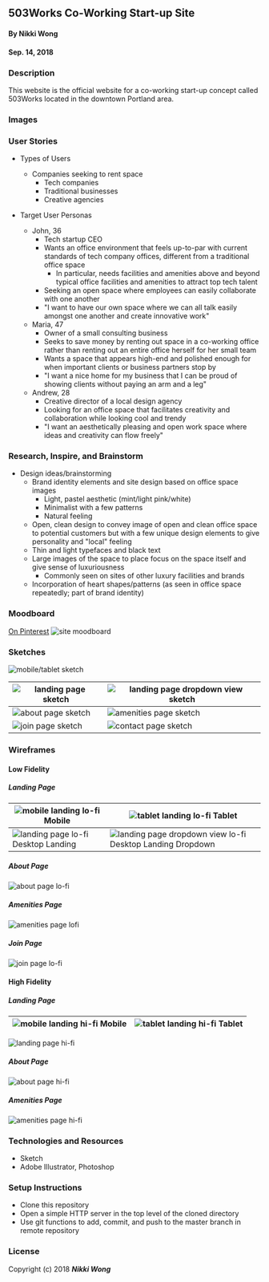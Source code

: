 ## 503Works Co-Working Start-up Site

#### By Nikki Wong
#### Sep. 14, 2018

### Description

This website is the official website for a co-working start-up concept called 503Works located in the downtown Portland area.

### Images
<!--
#### Desktop Version

![desktop user interface](img/landingpage.png)
![desktop user interface](img/coursespage.png)
![desktop user interface](img/weekdetails.png)
![desktop user interface](img/lesson.png)

#### Mobile Version

![mobile user interface](img/mobile.png) -->

### User Stories

* Types of Users
  * Companies seeking to rent space
    * Tech companies
    * Traditional businesses
    * Creative agencies

* Target User Personas
  * John, 36
    * Tech startup CEO
    * Wants an office environment that feels up-to-par with current standards of tech company offices, different from a traditional office space
      * In particular, needs facilities and amenities above and beyond typical office facilities and amenities to attract top tech talent
    * Seeking an open space where employees can easily collaborate with one another
    * "I want to have our own space where we can all talk easily amongst one another and create innovative work"
  * Maria, 47
    * Owner of a small consulting business
    * Seeks to save money by renting out space in a co-working office rather than renting out an entire office herself for her small team
    * Wants a space that appears high-end and polished enough for when important clients or business partners stop by
    * "I want a nice home for my business that I can be proud of showing clients without paying an arm and a leg"
  * Andrew, 28
    * Creative director of a local design agency
    * Looking for an office space that facilitates creativity and collaboration while looking cool and trendy
    * "I want an aesthetically pleasing and open work space where ideas and creativity can flow freely"

### Research, Inspire, and Brainstorm

* Design ideas/brainstorming
  * Brand identity elements and site design based on office space images
    * Light, pastel aesthetic (mint/light pink/white)
    * Minimalist with a few patterns
    * Natural feeling
  * Open, clean design to convey image of open and clean office space to potential customers but with a few unique design elements to give personality and "local" feeling
  * Thin and light typefaces and black text
  * Large images of the space to place focus on the space itself and give sense of luxuriousness
    * Commonly seen on sites of other luxury facilities and brands
  * Incorporation of heart shapes/patterns (as seen in office space repeatedly; part of brand identity)

### Moodboard

<a href="https://www.pinterest.com/nikkiawong/503works-moodboard/">On Pinterest</a>
![site moodboard](img/moodboard.jpg)

### Sketches

![mobile/tablet sketch](img/mobile-sketch.JPG)

| ![landing page sketch](img/landing-sketch.jpg)  | ![landing page dropdown view sketch](img/dropdown-sketch.jpg) |
| ------------- | ------------- |
| ![about page sketch](img/about-sketch.jpg)  | ![amenities page sketch](img/amenities-sketch.jpg)  |
| ![join page sketch](img/join-sketch.jpg)  | ![contact page sketch](img/contact-sketch.jpg)  |

### Wireframes

#### Low Fidelity

##### Landing Page

| ![mobile landing lo-fi](img/mobile-landing-lofi.png) Mobile  | ![tablet landing lo-fi](img/tablet-landing-lofi.png) Tablet |
| ------------- | ------------- |
| ![landing page lo-fi](img/landing-page-lofi.png) Desktop Landing | ![landing page dropdown view lo-fi](img/landing-dropdown-lowfi.png) Desktop Landing Dropdown |

##### About Page

![about page lo-fi](img/about-lofi.png)

##### Amenities Page

![amenities page lofi](img/amenities-lofi.png)

##### Join Page

![join page lo-fi](img/join-lofi.png)

#### High Fidelity

##### Landing Page

| ![mobile landing hi-fi](img/mobile-landing-hi.png) Mobile  | ![tablet landing hi-fi](img/tablet-landing-hifi.png) Tablet |
| ------------- | ------------- |
![landing page hi-fi](img/landing-hifi-v2.png)

##### About Page

![about page hi-fi](img/about-hifi.png)

##### Amenities Page

![amenities page hi-fi](img/amenities-hifi.png)

### Technologies and Resources

<!-- * Bootstrap
* jQuery
* Sass -->
* Sketch
* Adobe Illustrator, Photoshop
<!--
### Responsiveness

This project is responsive. Content dimensions adjust based on viewport. -->

### Setup Instructions

* Clone this repository
* Open a simple HTTP server in the top level of the cloned directory
* Use git functions to add, commit, and push to the master branch in remote repository
<!--
### Roadmap

We would have liked to add a search function but we don't know how yet. -->


### License

Copyright (c) 2018 **_Nikki Wong_**

